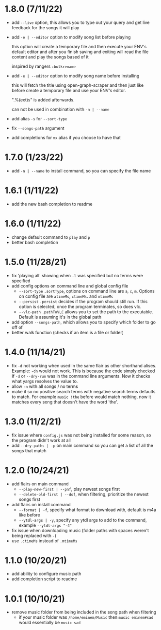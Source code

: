 # 1.8.0 (7/11/22)

<!-- prettier-ignore -->
- add `--live` option, this allows you to type out your query and get live feedback
for the songs it will play
- add `-e | --editor` option to modify song list before playing

  this option will create a temporary file and then execute your ENV's
  default editor and after you finish saving and exiting will read the
  file content and play the songs based of it

  inspired by rangers `:bulkrename`

- add `-e | --editor` option to modify song name before installing
  
  this will fetch the title using open-graph-scraper and then just like before 
  create a temporary file and use your ENV's editor. 

  ".%(ext)s" is added afterwards.

  can not be used in combination with `-n | --name`
- add alias `-s` for `--sort-type`
- fix `--songs-path` argument
- add completions for `mx` alias if you choose to have that

# 1.7.0 (1/23/22)

<!-- prettier-ignore -->
- add `-n | --name` to install command, so you can specify the file name

# 1.6.1 (1/11/22)

<!-- prettier-ignore -->
- add the new bash completion to readme

# 1.6.0 (1/11/22)

<!-- prettier-ignore -->
- change default command to `play` and `p`
- better bash completion

# 1.5.0 (11/28/21)

<!-- prettier-ignore -->
- fix 'playing all' showing when `-l` was specified but no terms were specified
- add config options on command line and global config file
  - `--sort-type` `.sortType`, options on command line are `a`, `c`, `m`. Options on config file are `atimeMs`, `ctimeMs`. and `mtimeMs`
  - `--persist` `.persist` decides if the program should still run. If this option is selected, once the program terminates, so does vlc.
  - `--vlc-path` `.pathToVLC` allows you to set the path to the executable. Default is assuming it's in the global path
- add option `--songs-path`, which allows you to specify which folder to go off of
- better walk function (checks if an item is a file or folder)

# 1.4.0 (11/14/21)

<!-- prettier-ignore -->
- fix `-d` not working when used in the same flair as other shorthand alises. Example: `-dn` would not work. This is because the code simply checked if `-d` or `--dry-run` was in the command line arguments. Now it checks what yargs resolves the value to.
- allow `-n` with all songs / no terms
- make it so no positive search terms with negative search terms defaults to match. For example `music !the` before would match nothing, now it matches every song that doesn't have the word 'the'.

# 1.3.0 (11/2/21)

<!-- prettier-ignore -->
- fix issue where `config.js` was not being installed for some reason, so the program didn't work at all
- add `--dry-paths | -p` on main command so you can get a list of all the songs that match

# 1.2.0 (10/24/21)

<!-- prettier-ignore -->
- add flairs on main command
  - `--play-new-first | --pnf`, play newest songs first
  - `--delete-old-first | --dof`, when filtering, prioritize the newest songs first
- add flairs on install command
  - `--format | -f`, specify what format to download with, default is m4a like before
  - `--ytdl-args | -y`, specify any ytdl args to add to the command, example `--ytdl-args "-4"`
- fix issue when downloading music (folder paths with spaces weren't being replaced with `-`)
- use `.ctimeMs` instead of `.mtimeMs`

# 1.1.0 (10/20/21)

<!-- prettier-ignore -->
- add ability to configure music path
- add completion script to readme

# 1.0.1 (10/10/21)

<!-- prettier-ignore -->
- remove music folder from being included in the song path when filtering
  - if your music folder was `/home/eminem/Music` then `music eminem#sad` would
  essentially be `music sad`
